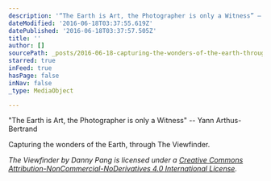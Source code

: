 ```yaml
---
description: '“The Earth is Art, the Photographer is only a Witness” – Yann Arthus-Bertrand'
dateModified: '2016-06-18T03:37:55.619Z'
datePublished: '2016-06-18T03:37:57.505Z'
title: ''
author: []
sourcePath: _posts/2016-06-18-capturing-the-wonders-of-the-earth-through-the-viewfinder.md
starred: true
inFeed: true
hasPage: false
inNav: false
_type: MediaObject

---
```

"The Earth is Art, the Photographer is only a Witness" -- Yann Arthus-Bertrand

Capturing the wonders of the Earth, through The Viewfinder.

_The Viewfinder by Danny Pang is licensed under a [Creative Commons Attribution-NonCommercial-NoDerivatives 4.0 International License][0]._

[0]: http://creativecommons.org/licenses/by-nc-nd/4.0/